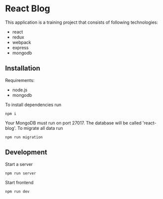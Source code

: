 # React Blog

This application is a training project that consists of following technologies:

- react
- redux
- webpack
- express
- mongodb

## Installation

Requirements:
- node.js
- mongodb

To install dependencies run
```
npm i
```

Your MongoDB must run on port 27017. The database will be called 'react-blog'. To migrate all data run
```
npm run migration
```

## Development

Start a server
```
npm run server
```

Start frontend
```
npm run dev
```
